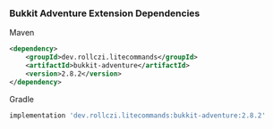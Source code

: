### Bukkit Adventure Extension Dependencies
Maven
```xml
<dependency>
    <groupId>dev.rollczi.litecommands</groupId>
    <artifactId>bukkit-adventure</artifactId>
    <version>2.8.2</version>
</dependency>
```
Gradle
```groovy
implementation 'dev.rollczi.litecommands:bukkit-adventure:2.8.2'
```
